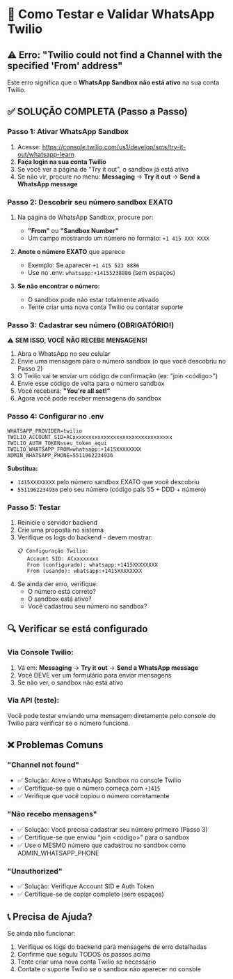 # 🧪 Como Testar e Validar WhatsApp Twilio

## ⚠️ Erro: "Twilio could not find a Channel with the specified 'From' address"

Este erro significa que o **WhatsApp Sandbox não está ativo** na sua conta Twilio.

## ✅ SOLUÇÃO COMPLETA (Passo a Passo)

### Passo 1: Ativar WhatsApp Sandbox

1. Acesse: https://console.twilio.com/us1/develop/sms/try-it-out/whatsapp-learn
2. **Faça login na sua conta Twilio**
3. Se você ver a página de "Try it out", o sandbox já está ativo
4. Se não vir, procure no menu: **Messaging** → **Try it out** → **Send a WhatsApp message**

### Passo 2: Descobrir seu número sandbox EXATO

1. Na página do WhatsApp Sandbox, procure por:
   - **"From"** ou **"Sandbox Number"**
   - Um campo mostrando um número no formato: `+1 415 XXX XXXX`

2. **Anote o número EXATO** que aparece
   - Exemplo: Se aparecer `+1 415 523 8886`
   - Use no .env: `whatsapp:+14155238886` (sem espaços)

3. **Se não encontrar o número:**
   - O sandbox pode não estar totalmente ativado
   - Tente criar uma nova conta Twilio ou contatar suporte

### Passo 3: Cadastrar seu número (OBRIGATÓRIO!)

⚠️ **SEM ISSO, VOCÊ NÃO RECEBE MENSAGENS!**

1. Abra o WhatsApp no seu celular
2. Envie uma mensagem para o número sandbox (o que você descobriu no Passo 2)
3. O Twilio vai te enviar um código de confirmação (ex: "join <código>")
4. Envie esse código de volta para o número sandbox
5. Você receberá: **"You're all set!"**
6. Agora você pode receber mensagens do sandbox

### Passo 4: Configurar no .env

```env
WHATSAPP_PROVIDER=twilio
TWILIO_ACCOUNT_SID=ACxxxxxxxxxxxxxxxxxxxxxxxxxxxxxxxx
TWILIO_AUTH_TOKEN=seu_token_aqui
TWILIO_WHATSAPP_FROM=whatsapp:+1415XXXXXXXX
ADMIN_WHATSAPP_PHONE=5511962234936
```

**Substitua:**
- `1415XXXXXXXX` pelo número sandbox EXATO que você descobriu
- `5511962234936` pelo seu número (código país 55 + DDD + número)

### Passo 5: Testar

1. Reinicie o servidor backend
2. Crie uma proposta no sistema
3. Verifique os logs do backend - devem mostrar:
   ```
   📋 Configuração Twilio:
      Account SID: ACxxxxxxxx
      From (configurado): whatsapp:+1415XXXXXXXX
      From (usando): whatsapp:+1415XXXXXXXX
   ```
4. Se ainda der erro, verifique:
   - O número está correto?
   - O sandbox está ativo?
   - Você cadastrou seu número no sandbox?

## 🔍 Verificar se está configurado

### Via Console Twilio:
1. Vá em: **Messaging** → **Try it out** → **Send a WhatsApp message**
2. Você DEVE ver um formulário para enviar mensagens
3. Se não ver, o sandbox não está ativo

### Via API (teste):
Você pode testar enviando uma mensagem diretamente pelo console do Twilio para verificar se o número funciona.

## ❌ Problemas Comuns

### "Channel not found"
- ✅ Solução: Ative o WhatsApp Sandbox no console Twilio
- ✅ Certifique-se que o número começa com `+1415`
- ✅ Verifique que você copiou o número corretamente

### "Não recebo mensagens"
- ✅ Solução: Você precisa cadastrar seu número primeiro (Passo 3)
- ✅ Certifique-se que enviou "join <código>" para o sandbox
- ✅ Use o MESMO número que cadastrou no sandbox como ADMIN_WHATSAPP_PHONE

### "Unauthorized"
- ✅ Solução: Verifique Account SID e Auth Token
- ✅ Certifique-se de copiar completo (sem espaços)

## 📞 Precisa de Ajuda?

Se ainda não funcionar:
1. Verifique os logs do backend para mensagens de erro detalhadas
2. Confirme que seguiu TODOS os passos acima
3. Tente criar uma nova conta Twilio se necessário
4. Contate o suporte Twilio se o sandbox não aparecer no console

